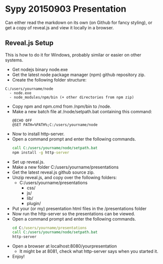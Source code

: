 # Sypy 20150903 Presentation

Can either read the markdown on its own (on Github for fancy styling), or get 
a copy of reveal.js and view it locally in a browser.

## Reveal.js Setup
This is how to do it for Windows, probably similar or easier on other systems.
- Get nodejs binary node.exe
- Get the latest node package manager (npm) github repository zip.
- Create the following folder structure:
```
C:/users/yourname/node
  - node.exe
  - node_modules/npm/bin (+ other directories from npm zip)
```
- Copy npm and npm.cmd from /npm/bin to /node.
- Make a new batch file at /node/setpath.bat containing this command:
  ```batch
  @ECHO OFF
  @SET PATH=%PATH%;C:/users/yourname/node
  ```
- Now to install http-server.
- Open a command prompt and enter the following commands.
  ```cmd
  call C:/users/yourname/node/setpath.bat
  npm install -g http-server
  ```
- Set up reveal.js.
- Make a new folder C:/users/yourname/presentations
- Get the latest reveal.js github source zip.
- Unzip reveal.js, and copy over the following folders:
  + C:/users/yourname/presentations
    - css/
    - js/
    - lib/
    - plugin/
- Put your (or my) presentation html files in the /presentations folder
- Now run the http-server so the presentations can be viewed.
- Open a command prompt and enter the following commands.
  ```cmd
  cd C:/users/yourname/presentations
  call C:/users/yourname/node/setpath.bat
  http-server
  ```
- Open a browser at localhost:8080/yourpresentation
  + It might be at 8081, check what http-server says when you started it.
- Enjoy!
